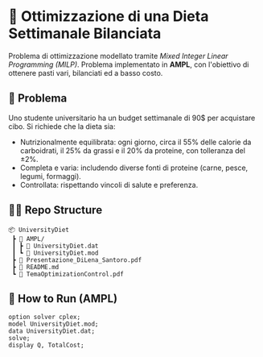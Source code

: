 # 🥗 Ottimizzazione di una Dieta Settimanale Bilanciata

Problema di ottimizzazione modellato tramite *Mixed Integer Linear Programming (MILP)*. Problema implementato in **AMPL**, con l'obiettivo di ottenere pasti vari, bilanciati ed a basso costo. 

## 🧩 Problema

Uno studente universitario ha un budget settimanale di 90$ per acquistare cibo. Si richiede che la dieta sia:

- Nutrizionalmente equilibrata: ogni giorno, circa il 55% delle calorie da carboidrati, il 25% da grassi e il 20% da proteine, con tolleranza del ±2%.
- Completa e varia: includendo diverse fonti di proteine (carne, pesce, legumi, formaggi).
- Controllata: rispettando vincoli di salute e preferenza.

## 📁📄 Repo Structure

```
📦 UniversityDiet
 ┣ 📂 AMPL/
 ┃ ┣ 📄 UniversityDiet.dat
 ┃ ┗ 📄 UniversityDiet.mod
 ┣ 📄 Presentazione_DiLena_Santoro.pdf 
 ┣ 📄 README.md
 ┗ 📄 TemaOptimizationControl.pdf
```

## 🚀 How to Run (AMPL)

```ampl
option solver cplex;
model UniversityDiet.mod;
data UniversityDiet.dat;
solve;
display Q, TotalCost;
```
